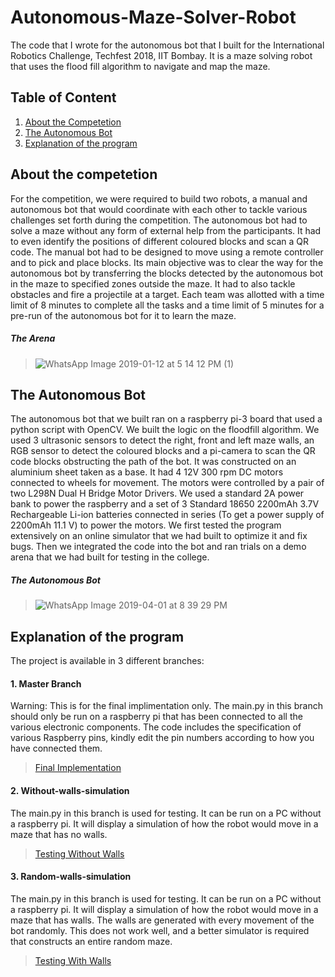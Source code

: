 # Autonomous-Maze-Solver-Robot
The code that I wrote for the autonomous bot that I built for the International Robotics Challenge, Techfest 2018, IIT Bombay. It is a maze solving robot that uses the flood fill algorithm to navigate and map the maze.

## Table of Content
1. [About the Competetion](#about-the-competetion)
2. [The Autonomous Bot](#the-autonomous-bot)
3. [Explanation of the program](#explanation-of-the-program)

## About the competetion
For the competition, we were required to build two robots, a manual and autonomous bot that would
coordinate with each other to tackle various challenges set forth during the competition. The
autonomous bot had to solve a maze without any form of external help from the participants. It had to
even identify the positions of different coloured blocks and scan a QR code. The manual bot had to be
designed to move using a remote controller and to pick and place blocks. Its main objective was to clear
the way for the autonomous bot by transferring the blocks detected by the autonomous bot in the maze
to specified zones outside the maze. It had to also tackle obstacles and fire a projectile at a target. Each
team was allotted with a time limit of 8 minutes to complete all the tasks and a time limit of 5 minutes
for a pre-run of the autonomous bot for it to learn the maze.

##### The Arena
> ![WhatsApp Image 2019-01-12 at 5 14 12 PM (1)](https://user-images.githubusercontent.com/46392391/55337994-5568e280-54bd-11e9-9995-7de755a03438.jpeg)

## The Autonomous Bot
The autonomous bot that we built ran on a raspberry pi-3 board that used a python script with OpenCV.
We built the logic on the floodfill algorithm. We used 3 ultrasonic sensors to detect the right, front and
left maze walls, an RGB sensor to detect the coloured blocks and a pi-camera to scan the QR code blocks
obstructing the path of the bot. It was constructed on an aluminium sheet taken as a base. It had 4 12V 300 rpm 
DC motors connected to wheels for movement. The motors were controlled by a pair of two L298N Dual H Bridge Motor
Drivers. We used a standard 2A power bank to power the raspberry and a set of 3 Standard 18650
2200mAh 3.7V Rechargeable Li-ion batteries connected in series (To get a power supply of 2200mAh
11.1 V) to power the motors.
We first tested the program extensively on an online simulator that we had built to optimize it and fix
bugs. Then we integrated the code into the bot and ran trials on a demo arena that we had built for
testing in the college.

##### The Autonomous Bot
> ![WhatsApp Image 2019-04-01 at 8 39 29 PM](https://user-images.githubusercontent.com/46392391/55338440-5d755200-54be-11e9-993a-dcf04371aa4e.jpeg)

## Explanation of the program
The project is available in 3 different branches:
#### 1. Master Branch
Warning: This is for the final implimentation only. 
The main.py in this branch should only be run on a raspberry pi that has been connected to all the various electronic components. The code includes the specification of various Raspberry pins, kindly edit the pin numbers according to how you have connected them.
> [Final Implementation](https://github.com/Captainspockears/Autonomous-Maze-Solver-Robot/blob/master/main.py)
#### 2. Without-walls-simulation
The main.py in this branch is used for testing. It can be run on a PC without a raspberry pi. It will display a simulation of how the robot would move in a maze that has no walls.
> [Testing Without Walls](https://github.com/Captainspockears/Autonomous-Maze-Solver-Robot/blob/Without-walls-simulation/main.py)
#### 3. Random-walls-simulation
The main.py in this branch is used for testing. It can be run on a PC without a raspberry pi. It will display a simulation of how the robot would move in a maze that has walls. The walls are generated with every movement of the bot randomly. This does not work well, and a better simulator is required that constructs an entire random maze.
> [Testing With Walls](https://github.com/Captainspockears/Autonomous-Maze-Solver-Robot/blob/Random-walls-simulation/main.py)
